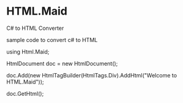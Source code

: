 # HTML.Maid
C# to HTML Converter

sample code to convert c# to HTML

using Html.Maid;

HtmlDocument doc = new HtmlDocument();

doc.Add(new HtmlTagBuilder(HtmlTags.Div).AddHtml("Welcome to HTML.Maid"));

doc.GetHtml();
